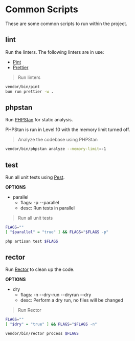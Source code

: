 # Common Scripts

These are some common scripts to run within the project.

## lint

Run the linters. The following linters are in use:

- [Pint](https://laravel.com/pint)
- [Prettier](https://prettier.io)

> Run linters

```sh
vendor/bin/pint
bun run prettier -w .
```

## phpstan

Run [PHPStan](https://phpstan.org) for static analysis.

PHPStan is run in Level 10 with the memory limit turned off.

> Analyze the codebase using PHPStan

```sh
vendor/bin/phpstan analyze --memory-limit=-1
```

## test

Run all unit tests using [Pest](https://pestphp.com).

**OPTIONS**

- parallel
    - flags: -p --parallel
    - desc: Run tests in parallel

> Run all unit tests

```sh
FLAGS=""
[ "$parallel" = "true" ] && FLAGS="$FLAGS -p"

php artisan test $FLAGS
```

## rector

Run [Rector](https://getrector.com) to clean up the code.

**OPTIONS**

- dry
    - flags: -n --dry-run --dryrun --dry
    - desc: Perform a dry run, no files will be changed

> Run Rector

```sh
FLAGS=""
[ "$dry" = "true" ] && FLAGS="$FLAGS -n"

vendor/bin/rector process $FLAGS
```
